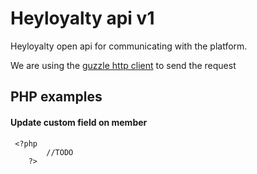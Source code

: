 # Heyloyalty api v1

Heyloyalty open api for communicating with the platform. 

We are using the <a href="http://guzzle.readthedocs.org/en/latest/">guzzle http client</a> to send the request

## PHP examples

#### Update custom field on member

```
 <?php
        //TODO
    ?>
```


